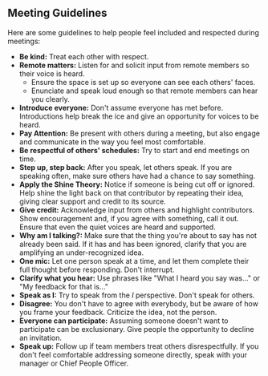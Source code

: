 ## Meeting Guidelines

Here are some guidelines to help people feel included and respected during
meetings:

* **Be kind:** Treat each other with respect.
* **Remote matters:** Listen for and solicit input from remote members so
their voice is heard.
  * Ensure the space is set up so everyone can see each
others' faces.
  * Enunciate and speak loud enough so that remote members can hear you
clearly.
* **Introduce everyone:** Don't assume everyone has met before. Introductions
help break the ice and give an opportunity for voices to be heard.
* **Pay Attention:** Be present with others during a meeting, but also engage
and communicate in the way you feel most comfortable.
* **Be respectful of others' schedules:** Try to start and end meetings on time.
* **Step up, step back:** After you speak, let others speak. If you are
speaking often, make sure others have had a chance to say something.
* **Apply the Shine Theory:** Notice if someone is being cut off or ignored. Help
shine the light back on that contributor by repeating their idea, giving clear
support and credit to its source.
* **Give credit:** Acknowledge input from others and highlight contributors.
Show encouragement and, if you agree with something, call it out. Ensure that
even the quiet voices are heard and supported.
* **Why am I talking?:** Make sure that the thing you're about to say has not
already been said. If it has and has been ignored, clarify that you are
amplifying an under-recognized idea.
* **One mic:** Let one person speak at a time, and let them complete their full
thought before responding. Don't interrupt.
* **Clarify what you hear:** Use phrases like "What I heard you say was..." or
"My feedback for that is..."
* **Speak as I:** Try to speak from the *I* perspective. Don't speak for others.
* **Disagree:** You don't have to agree with everybody, but be aware of how you
frame your feedback. Criticize the idea, not the person.
* **Everyone can participate:** Assuming someone doesn't want to participate
can be exclusionary. Give people the opportunity to decline an invitation.
* **Speak up:** Follow up if team members treat others disrespectfully. If you
don't feel comfortable addressing someone directly, speak with your manager or Chief
People Officer.
